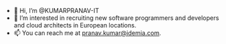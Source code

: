 - 👋 Hi, I’m @KUMARPRANAV-IT
- 👀 I’m interested in recruiting new software programmers and developers and cloud architects in European locations.
- 📫 You can reach me at pranav.kumar@idemia.com.

<!---
KUMARPRANAV-IT/KUMARPRANAV-IT is a ✨ special ✨ repository because its `README.md` (this file) appears on your GitHub profile.
You can click the Preview link to take a look at your changes.
--->
